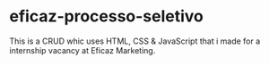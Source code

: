# eficaz-processo-seletivo
This is a CRUD whic uses HTML, CSS &amp; JavaScript that i made for a internship vacancy at Eficaz Marketing.
